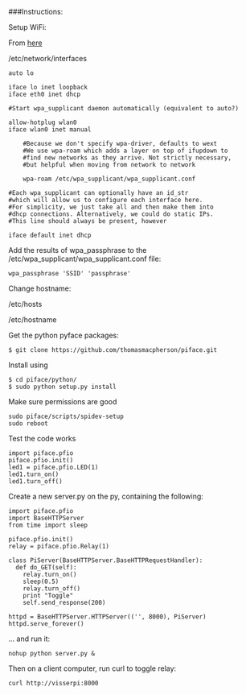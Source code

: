 ###Instructions:

Setup WiFi:

From [here](http://svay.com/blog/setting-up-a-wifi-connection-on-the-raspberrypi/)
	
/etc/network/interfaces
	
	auto lo
	
	iface lo inet loopback
	iface eth0 inet dhcp
	
	#Start wpa_supplicant daemon automatically (equivalent to auto?)
	
	allow-hotplug wlan0
	iface wlan0 inet manual
	
		#Because we don't specify wpa-driver, defaults to wext
		#We use wpa-roam which adds a layer on top of ifupdown to 
		#find new networks as they arrive. Not strictly necessary,
		#but helpful when moving from network to network
		
		wpa-roam /etc/wpa_supplicant/wpa_supplicant.conf
	
	#Each wpa_supplicant can optionally have an id_str
	#which will allow us to configure each interface here.
	#For simplicity, we just take all and then make them into
	#dhcp connections. Alternatively, we could do static IPs.
	#This line should always be present, however
	
	iface default inet dhcp
	
Add the results of wpa_passphrase to the /etc/wpa_supplicant/wpa_supplicant.conf file:
 	
 	wpa_passphrase 'SSID' 'passphrase'
	
Change hostname:

/etc/hosts

/etc/hostname
	
Get the python pyface packages:

	$ git clone https://github.com/thomasmacpherson/piface.git

Install using

	$ cd piface/python/
	$ sudo python setup.py install
	
Make sure permissions are good

	sudo piface/scripts/spidev-setup
	sudo reboot
	
Test the code works
	
	import piface.pfio
	piface.pfio.init()
	led1 = piface.pfio.LED(1)	
	led1.turn_on()
	led1.turn_off()

Create a new server.py on the py, containing the following:

	import piface.pfio
	import BaseHTTPServer
	from time import sleep

	piface.pfio.init()
	relay = piface.pfio.Relay(1)

	class PiServer(BaseHTTPServer.BaseHTTPRequestHandler):
	  def do_GET(self):
	    relay.turn_on()
	    sleep(0.5)
	    relay.turn_off()
	    print "Toggle"
	    self.send_response(200)

	httpd = BaseHTTPServer.HTTPServer(('', 8000), PiServer)
	httpd.serve_forever()

... and run it:

	nohup python server.py &

Then on a client computer, run curl to toggle relay:

	curl http://visserpi:8000
	



